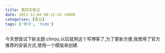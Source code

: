 ```yaml
---
title: 第四天笔记
date: 2023-11-04 08:12:42 +0800
categories: [笔记]
tags: ['学习', 'todo']
---
```




今天想尝试下新主题:chirpy,以后就用这个写博客了,为了更新方便,我使用了官方推荐的安装方式,使用一个模版来创建.

